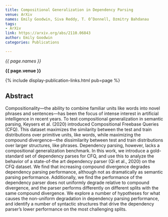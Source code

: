 ```yaml
---
title: Compositional Generalization in Dependency Parsing
venue: ArXiv
names: Emily Goodwin, Siva Reddy, T. O’Donnell, Dzmitry Bahdanau
tags:
- ArXiv
link: https://arxiv.org/abs/2110.06843
author: Emily Goodwin
categories: Publications

---
```


*{{ page.names }}*

**{{ page.venue }}**

{% include display-publication-links.html pub=page %}

## Abstract

Compositionality—the ability to combine familiar units like words into novel phrases and sentences—has been the focus of intense interest in artificial intelligence in recent years. To test compositional generalization in semantic parsing, Keysers et al. (2020) introduced Compositional Freebase Queries (CFQ). This dataset maximizes the similarity between the test and train distributions over primitive units, like words, while maximizing the compound divergence—the dissimilarity between test and train distributions over larger structures, like phrases. Dependency parsing, however, lacks a compositional generalization benchmark. In this work, we introduce a gold-standard set of dependency parses for CFQ, and use this to analyze the behavior of a state-of-the art dependency parser (Qi et al., 2020) on the CFQ dataset. We find that increasing compound divergence degrades dependency parsing performance, although not as dramatically as semantic parsing performance. Additionally, we find the performance of the dependency parser does not uniformly degrade relative to compound divergence, and the parser performs differently on different splits with the same compound divergence. We explore a number of hypotheses for what causes the non-uniform degradation in dependency parsing performance, and identify a number of syntactic structures that drive the dependency parser’s lower performance on the most challenging splits.